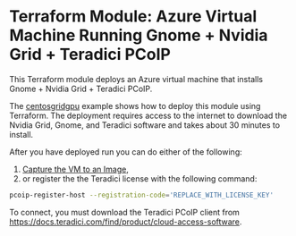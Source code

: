 # Terraform Module: Azure Virtual Machine Running Gnome + Nvidia Grid + Teradici PCoIP

This Terraform module deploys an Azure virtual machine that installs Gnome + Nvidia Grid + Teradici PCoIP.

The [centosgridgpu](../../examples/centosgridgpu) example shows how to deploy this module using Terraform.  The deployment requires access to the internet to download the Nvidia Grid, Gnome, and Teradici software and takes about 30 minutes to install.

After you have deployed run you can do either of the following:
1. [Capture the VM to an Image](../../examples/centos#next-steps-image-capture), 
2. or register the the Teradici license with the following command: 

```bash
pcoip-register-host --registration-code='REPLACE_WITH_LICENSE_KEY'
```

To connect, you must download the Teradici PCoIP client from https://docs.teradici.com/find/product/cloud-access-software.